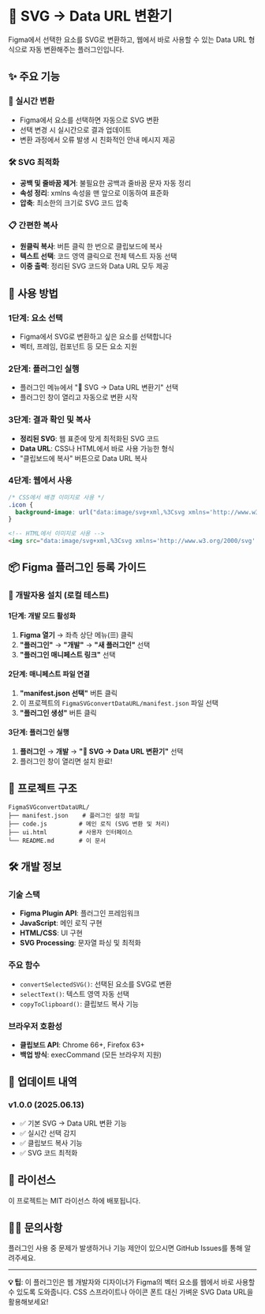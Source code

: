 # 🔄 SVG → Data URL 변환기

Figma에서 선택한 요소를 SVG로 변환하고, 웹에서 바로 사용할 수 있는 Data URL 형식으로 자동 변환해주는 플러그인입니다.

## ✨ 주요 기능

### 🎯 **실시간 변환**
- Figma에서 요소를 선택하면 자동으로 SVG 변환
- 선택 변경 시 실시간으로 결과 업데이트
- 변환 과정에서 오류 발생 시 친화적인 안내 메시지 제공

### 🛠 **SVG 최적화**
- **공백 및 줄바꿈 제거**: 불필요한 공백과 줄바꿈 문자 자동 정리
- **속성 정리**: xmlns 속성을 맨 앞으로 이동하여 표준화
- **압축**: 최소한의 크기로 SVG 코드 압축

### 📋 **간편한 복사**
- **원클릭 복사**: 버튼 클릭 한 번으로 클립보드에 복사
- **텍스트 선택**: 코드 영역 클릭으로 전체 텍스트 자동 선택
- **이중 출력**: 정리된 SVG 코드와 Data URL 모두 제공

## 🚀 사용 방법

### 1단계: 요소 선택
- Figma에서 SVG로 변환하고 싶은 요소를 선택합니다
- 벡터, 프레임, 컴포넌트 등 모든 요소 지원

### 2단계: 플러그인 실행
- 플러그인 메뉴에서 "🔄 SVG → Data URL 변환기" 선택
- 플러그인 창이 열리고 자동으로 변환 시작

### 3단계: 결과 확인 및 복사
- **정리된 SVG**: 웹 표준에 맞게 최적화된 SVG 코드
- **Data URL**: CSS나 HTML에서 바로 사용 가능한 형식
- "클립보드에 복사" 버튼으로 Data URL 복사

### 4단계: 웹에서 사용
```css
/* CSS에서 배경 이미지로 사용 */
.icon {
  background-image: url("data:image/svg+xml,%3Csvg xmlns='http://www.w3.org/2000/svg'...");
}
```

```html
<!-- HTML에서 이미지로 사용 -->
<img src="data:image/svg+xml,%3Csvg xmlns='http://www.w3.org/2000/svg'..." alt="아이콘">
```

## 📦 Figma 플러그인 등록 가이드

### 🔧 개발자용 설치 (로컬 테스트)

#### 1단계: 개발 모드 활성화
1. **Figma 열기** → 좌측 상단 메뉴(☰) 클릭
2. **"플러그인"** → **"개발"** → **"새 플러그인"** 선택
3. **"플러그인 매니페스트 링크"** 선택

#### 2단계: 매니페스트 파일 연결
1. **"manifest.json 선택"** 버튼 클릭
2. 이 프로젝트의 `FigmaSVGconvertDataURL/manifest.json` 파일 선택
3. **"플러그인 생성"** 버튼 클릭

#### 3단계: 플러그인 실행
1. **플러그인** → **개발** → **"🔄 SVG → Data URL 변환기"** 선택
2. 플러그인 창이 열리면 설치 완료!

## 📂 프로젝트 구조

```
FigmaSVGconvertDataURL/
├── manifest.json    # 플러그인 설정 파일
├── code.js         # 메인 로직 (SVG 변환 및 처리)
├── ui.html         # 사용자 인터페이스
└── README.md       # 이 문서
```

## 🛠 개발 정보

### 기술 스택
- **Figma Plugin API**: 플러그인 프레임워크
- **JavaScript**: 메인 로직 구현
- **HTML/CSS**: UI 구현
- **SVG Processing**: 문자열 파싱 및 최적화

### 주요 함수
- `convertSelectedSVG()`: 선택된 요소를 SVG로 변환
- `selectText()`: 텍스트 영역 자동 선택
- `copyToClipboard()`: 클립보드 복사 기능

### 브라우저 호환성
- **클립보드 API**: Chrome 66+, Firefox 63+
- **백업 방식**: execCommand (모든 브라우저 지원)

## 🔄 업데이트 내역

### v1.0.0 (2025.06.13)
- ✅ 기본 SVG → Data URL 변환 기능
- ✅ 실시간 선택 감지
- ✅ 클립보드 복사 기능
- ✅ SVG 코드 최적화

## 📄 라이선스

이 프로젝트는 MIT 라이선스 하에 배포됩니다.

## 🙋‍♂️ 문의사항

플러그인 사용 중 문제가 발생하거나 기능 제안이 있으시면 GitHub Issues를 통해 알려주세요.

---

**💡 팁**: 이 플러그인은 웹 개발자와 디자이너가 Figma의 벡터 요소를 웹에서 바로 사용할 수 있도록 도와줍니다. CSS 스프라이트나 아이콘 폰트 대신 가벼운 SVG Data URL을 활용해보세요!
